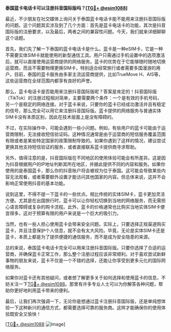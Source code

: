 **泰国蓝卡电话卡可以注册抖音国际版吗？[[TG💪+ @esim1088](https://t.me/s/esim1088)]**

最近，不少朋友在社交媒体上询问关于泰国蓝卡电话卡能不能用来注册抖音国际版的问题。这个问题其实涉及到了几个方面：首先是蓝卡电话卡的功能，其次是抖音国际版的注册要求，以及最后，两者之间的兼容性问题。今天，我们就来详细聊聊这个话题。

首先，我们先了解一下泰国的蓝卡电话卡是什么。蓝卡是一种eSIM卡，它是一种不需要实体SIM卡就能使用的新型通信工具。用户只需通过手机设置中的选项激活后，就可以直接使用运营商提供的网络服务。蓝卡的优势在于它能够随时随地切换运营商，而且不需要物理更换SIM卡，特别适合经常旅行或者需要多国漫游的用户。目前，泰国的蓝卡服务由多家主流运营商提供，比如TrueMove H、AIS等，这些运营商在全球范围内都享有良好的声誉。

那么，蓝卡电话卡是否能用来注册抖音国际版呢？答案是肯定的！抖音国际版（TikTok）的注册过程相对简单，主要需要两个条件：一个是有效的手机号码，另一个是稳定的网络连接。对于蓝卡来说，只要你的蓝卡已经成功激活并且有稳定的信号，那么完全可以用它来注册抖音国际版。蓝卡提供的网络服务与普通实体SIM卡没有本质区别，因此在技术层面上是没有障碍的。

不过，在实际操作中，可能会遇到一些小问题。例如，有些用户的蓝卡可能由于运营商限制，无法接收短信验证码。这种情况通常是由于运营商的短信服务覆盖范围有限或者是某些特定国家的政策限制导致的。如果你遇到了这样的情况，建议尝试更换其他支持短信验证的服务，或者直接联系蓝卡提供商寻求帮助。

另外，值得注意的是，抖音国际版在不同地区的使用体验可能会有所差异。这是因为抖音根据用户的IP地址判断其所在地区，并据此提供不同的内容和服务。如果你使用的是泰国蓝卡，那么你的抖音账户将会被视为位于泰国。这可能会导致某些内容无法观看，或者需要额外设置才能访问其他国家的内容。但总体来说，这并不会影响正常使用抖音的基本功能。

说到这里，不得不提一下蓝卡的一些优点。相比传统的实体SIM卡，蓝卡更加灵活方便。尤其是在出国旅行时，蓝卡可以让你轻松切换到当地的网络服务，而无需担心语言障碍或复杂的购卡流程。此外，蓝卡的价格通常也比购买当地实体SIM卡便宜得多，这对于预算有限的用户来说是一个巨大的吸引力。

当然，也有一些人担心使用蓝卡会带来安全问题。实际上，只要选择正规渠道购买蓝卡，并且注意保护个人信息，就不会有太大风险。毕竟，无论是实体SIM卡还是蓝卡，本质上都是为了提供便捷的通信服务，而不是成为安全隐患的来源。

总的来说，泰国蓝卡电话卡完全可以用来注册抖音国际版。只要你选择了合适的运营商，并确保蓝卡正常工作，那么整个注册过程应该非常顺利。对于喜欢尝试新鲜事物的朋友来说，蓝卡不仅是一个不错的选择，还能让你享受到更多元化的国际网络服务。

如果你对蓝卡还有其他疑问，或者想了解更多关于如何选择和使用蓝卡的信息，不妨关注一下[TG💪+ @esim1088](https://t.me/s/esim1088)。那里有许多专业人士可以为你解答各种问题，帮助你更好地利用蓝卡带来的便利。

最后，让我们再次强调一下，无论你是想通过蓝卡注册抖音国际版，还是单纯想体验一下这种新兴的通信方式，都需要选择可靠的服务商。这样才能确保你的使用体验既安全又愉快！

[[TG💪+ @esim1088](https://t.me/s/esim1088) ![Image](https://i.postimg.cc/4NQfJmqS/Snipaste-2025-05-13-00-14-12.png)]